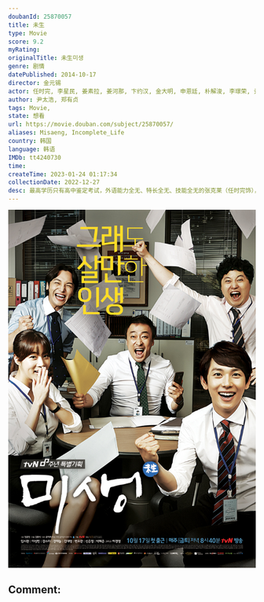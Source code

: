```yaml
---
doubanId: 25870057
title: 未生
type: Movie
score: 9.2
myRating: 
originalTitle: 未生미생
genre: 剧情
datePublished: 2014-10-17
director: 金元锡
actor: 任时完, 李星民, 姜素拉, 姜河那, 卞约汉, 金大明, 申恩廷, 朴解浚, 李璟荣, 尹仲勋, 崔奎华, 金熙元, 全锡浩, 太仁镐, 金钟寿, 孙钟学, 成秉淑, 吴珉锡, 丁世亨, 孟奉鶴, 朴振修, 赵贤植, 严志满, 李贞敏, 李时媛, 崔英, 南明烈, 宋英才, 洪熙源, 徐胤雅, 金艺俊, 金浩昌, 朴河俊, 申在勋, 郑锡勇, 武镇圣, 金佳英, 吴政世, 尹海周, 金元海, 李钟郁, 朴秀妍, 吳允紅, 郭仁俊, 宋英奎, 李成俊, 崔载雄, 李俊赫, 许栋元, 金钟秀, 郑熙泰, 郑东奎, 柳泰浩, 车顺裴, 张赫镇, 朴努植, 刘在明, 郑秀英, 黄锡晶
author: 尹太浩, 郑有贞
tags: Movie, 
state: 想看
url: https://movie.douban.com/subject/25870057/
aliases: Misaeng, Incomplete_Life
country: 韩国
language: 韩语
IMDb: tt4240730
time: 
createTime: 2023-01-24 01:17:34
collectionDate: 2022-12-27
desc: 最高学历只有高中鉴定考试，外语能力全无、特长全无、技能全无的张克莱（任时完饰），孤独的人生里除了围棋一无所长。少年时因为家庭变故，报考韩国棋院研究生落选后，一直自暴自弃、碌碌无为。在26岁还在打零工...
---
```


![image](assets/p2217599066.jpg)

Comment: 
---

